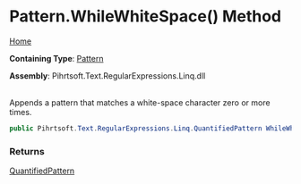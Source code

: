 # Pattern\.WhileWhiteSpace\(\) Method

[Home](../../../../../../README.md)

**Containing Type**: [Pattern](../README.md)

**Assembly**: Pihrtsoft\.Text\.RegularExpressions\.Linq\.dll

\
Appends a pattern that matches a white\-space character zero or more times\.

```csharp
public Pihrtsoft.Text.RegularExpressions.Linq.QuantifiedPattern WhileWhiteSpace()
```

### Returns

[QuantifiedPattern](../../QuantifiedPattern/README.md)

